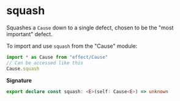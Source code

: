 # squash

Squashes a `Cause` down to a single defect, chosen to be the "most important"
defect.

To import and use `squash` from the "Cause" module:

```ts
import * as Cause from "effect/Cause"
// Can be accessed like this
Cause.squash
```

**Signature**

```ts
export declare const squash: <E>(self: Cause<E>) => unknown
```
